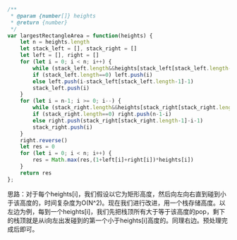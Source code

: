 ```javascript
/**
 * @param {number[]} heights
 * @return {number}
 */
var largestRectangleArea = function(heights) {
    let n = heights.length
    let stack_left = [], stack_right = []
    let left = [], right = []
    for (let i = 0; i < n; i++) {
        while (stack_left.length&&heights[stack_left[stack_left.length-1]]>=heights[i]) stack_left.pop()
        if (stack_left.length==0) left.push(i)
        else left.push(i-stack_left[stack_left.length-1]-1)
        stack_left.push(i)
    }
    for (let i = n-1; i >= 0; i--) {
        while (stack_right.length&&heights[stack_right[stack_right.length-1]]>=heights[i]) stack_right.pop()
        if (stack_right.length==0) right.push(n-1-i)
        else right.push(stack_right[stack_right.length-1]-i-1)
        stack_right.push(i)
    }
    right.reverse()
    let res = 0
    for (let i = 0; i < n; i++) {
        res = Math.max(res,(1+left[i]+right[i])*heights[i])
    }
    return res
};
```

思路：对于每个heights[i]，我们假设以它为矩形高度，然后向左向右直到碰到小于该高度的，时间复杂度为O(N^2)。现在我们进行改进，用一个栈存储高度。以左边为例，每到一个heights[i]，我们先把栈顶所有大于等于该高度的pop，剩下的栈顶就是从i向左出发碰到的第一个小于heights[i]高度的。同理右边。预处理完成后即可。